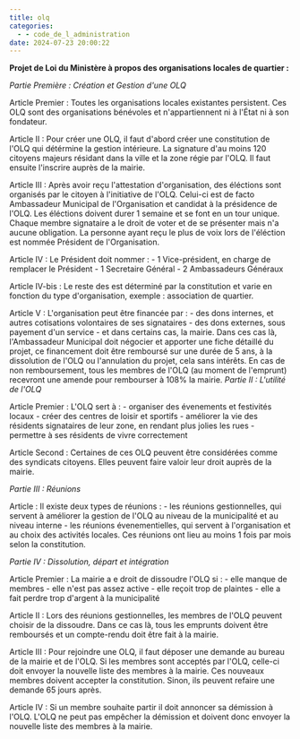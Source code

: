 ```yaml
---
title: olq
categories:
  - - code_de_l_administration
date: 2024-07-23 20:00:22
---
```

**Projet de Loi du Ministère à propos des organisations locales de quartier :**

*Partie Première : Création et Gestion d'une OLQ*

Article Premier :
    Toutes les organisations locales existantes persistent.
    Ces OLQ sont des organisations bénévoles et n'appartiennent ni à l'État ni à son fondateur.

Article II :
    Pour créer une OLQ, il faut d'abord créer une constitution de l'OLQ qui détérmine la gestion intérieure.
    La signature d'au moins 120 citoyens majeurs résidant dans la ville et la zone régie par l'OLQ.
    Il faut ensuite l'inscrire auprès de la mairie.

Article III :
    Après avoir reçu l'attestation d'organisation, des éléctions sont organisés par le citoyen à l'initiative de l'OLQ. Celui-ci est de facto Ambassadeur Municipal de l'Organisation et candidat à la présidence de l'OLQ.
    Les éléctions doivent durer 1 semaine et se font en un tour unique.
    Chaque membre signataire a le droit de voter et de se présenter mais n'a aucune obligation.
    La personne ayant reçu le plus de voix lors de l'éléction est nommée Président de l'Organisation.

Article IV :
    Le Président doit nommer :
    - 1 Vice-président, en charge de remplacer le Président
    - 1 Secretaire Général
    - 2 Ambassadeurs Généraux

Article IV-bis :
    Le reste des est déterminé par la constitution et varie en fonction du type d'organisation, exemple : association de quartier.

Article V :
    L'organisation peut être financée par :
    - des dons internes, et autres cotisations volontaires de ses signataires
    - des dons externes, sous payement d'un service
    - et dans certains cas, la mairie. Dans ces cas là, l'Ambassadeur Municipal doit négocier et apporter une fiche détaillé du projet, ce financement doit être remboursé sur une durée de 5 ans, à la dissolution de l'OLQ ou l'annulation du projet, cela sans intérêts. En cas de non remboursement, tous les membres de l'OLQ (au moment de l'emprunt) recevront une amende pour rembourser à 108% la mairie.
*Partie II : L'utilité de l'OLQ*

Article Premier :
    L'OLQ sert à :
    - organiser des évenements et festivités locaux
    - créer des centres de loisir et sportifs
    - améliorer la vie des résidents signataires de leur zone, en rendant plus jolies les rues
    - permettre à ses résidents de vivre correctement

Article Second :
    Certaines de ces OLQ peuvent être considérées comme des syndicats citoyens. Elles peuvent faire valoir leur droit auprès de la mairie.

*Partie III : Réunions*

Article :
    Il existe deux types de réunions :
    - les réunions gestionnelles, qui servent à améliorer la gestion de l'OLQ au niveau de la municipalité et au niveau interne
    - les réunions évenementielles, qui servent à l'organisation et au choix des activités locales.
    Ces réunions ont lieu au moins 1 fois par mois selon la constitution.

*Partie IV : Dissolution, départ et intégration*

Article Premier :
    La mairie a e droit de dissoudre l'OLQ si :
    - elle manque de membres
    - elle n'est pas assez active
    - elle reçoit trop de plaintes
    - elle a fait perdre trop d'argent à la municipalité

Article II :
    Lors des réunions gestionnelles, les membres de l'OLQ peuvent choisir de la dissoudre. Dans ce cas là, tous les emprunts doivent être remboursés et un compte-rendu doit être fait à la mairie.

Article III :
    Pour rejoindre une OLQ, il faut déposer une demande au bureau de la mairie et de l'OLQ.
    Si les membres sont acceptés par l'OLQ, celle-ci doit envoyer la nouvelle liste des membres à la mairie. Ces nouveaux membres doivent accepter la constitution.
    Sinon, ils peuvent refaire une demande 65 jours après.

Article IV :
    Si un membre souhaite partir il doit annoncer sa démission à l'OLQ.
    L'OLQ ne peut pas empêcher la démission et doivent donc envoyer la nouvelle liste des membres à la mairie.